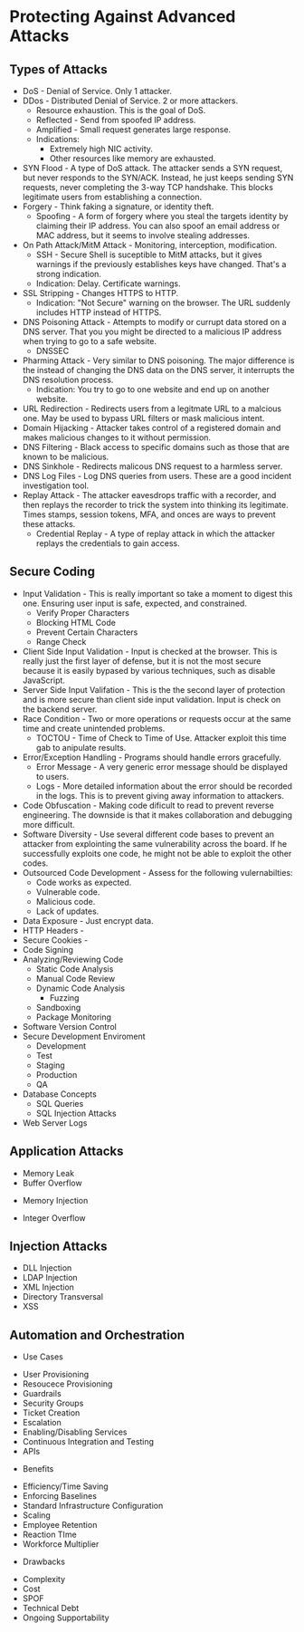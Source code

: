 # Protecting Against Advanced Attacks
## Types of Attacks
* DoS - Denial of Service. Only 1 attacker.
* DDos - Distributed Denial of Service. 2 or more attackers.
  + Resource exhaustion. This is the goal of DoS.
  + Reflected - Send from spoofed IP address.
  + Amplified - Small request generates large response.
  + Indications:
    - Extremely high NIC activity.
    - Other resources like memory are exhausted.
* SYN Flood - A type of DoS attack. The attacker sends a SYN request, but never responds to the SYN/ACK. Instead, he just keeps sending SYN requests, never completing the 3-way TCP handshake. This blocks legitimate users from establishing a connection.
* Forgery - Think faking a signature, or identity theft.
  + Spoofing - A form of forgery where you steal the targets identity by claiming their IP address. You can also spoof an email address or MAC address, but it seems to involve stealing addresses.
* On Path Attack/MitM Attack - Monitoring, interception, modification.
  + SSH - Secure Shell is suceptible to MitM attacks, but it gives warnings if the previously establishes keys have changed. That's a strong indication.
  + Indication: Delay. Certificate warnings.
* SSL Stripping - Changes HTTPS to HTTP.
  + Indication: "Not Secure" warning on the browser. The URL suddenly includes HTTP instead of HTTPS.
* DNS Poisoning Attack - Attempts to modify or currupt data stored on a DNS server. That you you might be directed to a malicious IP address when trying to go to a safe website.
  + DNSSEC
* Pharming Attack - Very similar to DNS poisoning. The major difference is the instead of changing the DNS data on the DNS server, it interrupts the DNS resolution process.
  + Indication: You try to go to one website and end up on another website.
* URL Redirection - Redirects users from a legitmate URL to a malcious one. May be used to bypass URL filters or mask malicious intent.
* Domain Hijacking - Attacker takes control of a registered domain and makes malicious changes to it without permission.
* DNS Filtering - Black access to specific domains such as those that are known to be malicious.
* DNS Sinkhole - Redirects malicous DNS request to a harmless server.
* DNS Log Files - Log DNS queries from users. These are a good incident investigation tool.
* Replay Attack - The attacker eavesdrops traffic with a recorder, and then replays the recorder to trick the system into thinking its legitimate. Times stamps, session tokens, MFA, and onces are ways to prevent these attacks.
  + Credential Replay - A type of replay attack in which the attacker replays the credentials to gain access.
## Secure Coding
* Input Validation - This is really important so take a moment to digest this one. Ensuring user input is safe, expected, and constrained.
  + Verify Proper Characters
  + Blocking HTML Code
  + Prevent Certain Characters
  + Range Check
* Client Side Input Validation - Input is checked at the browser. This is really just the first layer of defense, but it is not the most secure because it is easily bypased by various techniques, such as disable JavaScript.
* Server Side Input Valifation - This is the the second layer of protection and is more secure than client side input validation. Input is check on the backend server.
* Race Condition - Two or more operations or requests occur at the same time and create unintended problems.
  + TOCTOU - Time of Check to Time of Use. Attacker exploit this time gab to anipulate results.
* Error/Exception Handling - Programs should handle errors gracefully.
  + Error Message - A very generic error message should be displayed to users.
  + Logs - More detailed information about the error should be recorded in the logs. This is to prevent giving away information to attackers.
* Code Obfuscation - Making code dificult to read to prevent reverse engineering. The downside is that it makes collaboration and debugging more difficult.
* Software Diversity - Use several different code bases to prevent an attacker from explointing the same vulnerability across the board. If he successfully exploits one code, he might not be able to exploit the other codes.
* Outsourced Code Development - Assess for the following vulernabilties:
  + Code works as expected.
  + Vulnerable code.
  + Malicious code.
  + Lack of updates.
* Data Exposure - Just encrypt data.
* HTTP Headers -
* Secure Cookies -
* Code Signing
* Analyzing/Reviewing Code
  + Static Code Analysis
  + Manual Code Review
  + Dynamic Code Analysis
    - Fuzzing
  + Sandboxing
  + Package Monitoring
* Software Version Control
* Secure Development Enviroment
  + Development
  + Test
  + Staging
  + Production
  + QA
* Database Concepts
  + SQL Queries
  + SQL Injection Attacks
* Web Server Logs
## Application Attacks
* Memory Leak
* Buffer Overflow
 + Memory Injection
* Integer Overflow
## Injection Attacks
* DLL Injection
* LDAP Injection
* XML Injection
* Directory Transversal
* XSS
## Automation and Orchestration
* Use Cases
 + User Provisioning
 + Resoucece Provisioning
 + Guardrails
 + Security Groups
 + Ticket Creation
 + Escalation
 + Enabling/Disabling Services
 + Continuous Integration and Testing
 + APIs
* Benefits
 + Efficiency/Time Saving
 + Enforcing Baselines
 + Standard Infrastructure Configuration
 + Scaling
 + Employee Retention
 + Reaction TIme
 + Workforce Multiplier
* Drawbacks
 + Complexity
 + Cost
 + SPOF
 + Technical Debt
 + Ongoing Supportability
